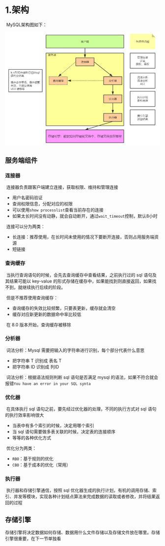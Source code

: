 # 1.架构

​	MySQL架构图如下：

![MySQL架构](pics/MySQL架构.png)

## 服务端组件

### 连接器

​	连接器负责跟客户端建立连接，获取权限、维持和管理连接

- 用户名密码验证
- 查询权限信息，分配对应的权限
- 可以使用`show processlist`查看当前存在的连接
- 如果太长时间没有动静，就会自动断开，通过`wait_timeout`控制，默认8小时

​	连接可以分为两类：

- 长连接：推荐使用，在长时间未使用的情况下要断开连接，否则占用服务端资源
- 短链接

### 查询缓存

​	当执行查询语句的时候，会先去查询缓存中查看结果，之前执行过的 sql 语句及其结果可能以 key-value 的形式存储在缓存中，如果能找到则直接返回，如果找不到，就继续执行后续的阶段。

​	但是不推荐使用查询缓存：

- 查询缓存的失效比较频繁，只要表更新，缓存就会清空
- 缓存对应新更新的数据命中率比较低

​	在 8.0 版本开始，查询缓存被移除

### 分析器

​	词法分析：Mysql 需要把输入的字符串进行识别，每个部分代表什么意思

- 把字符串 T 识别成 表名 T
- 把字符串 ID 识别成 列ID

​	词法分析：根据语法规则判断 sql 语句是否满足 mysql 的语法，如果不符合就会报错`You have an error in your SQL synta`

### 优化器

​	在具体执行 sql 语句之前，要先经过优化器的处理，不同的执行方式对 sql 语句的执行效率影响很大

- 当表中有多个索引的时候，决定用哪个索引
- 当 sql 语句需要做多表关联的时候，决定表的连接顺序
- 等等的各种优化方式

​	优化分为两类：

- `RBO`：基于规则的优化
- `CBO`：基于成本的优化（常用）

### 执行器

​	执行器和存储引擎通信，按照 sql 优化器生成的执行计划，有机的调用存储、索引、并发等模块，实现各种计划结点算法来完成数据的读取或者修改，并将结果返回的过程



## 存储引擎

​	存储引擎将决定数据如何存储、数据用什么文件存储以及存储文件放在哪里。存储引擎很重要，在下一节单独看